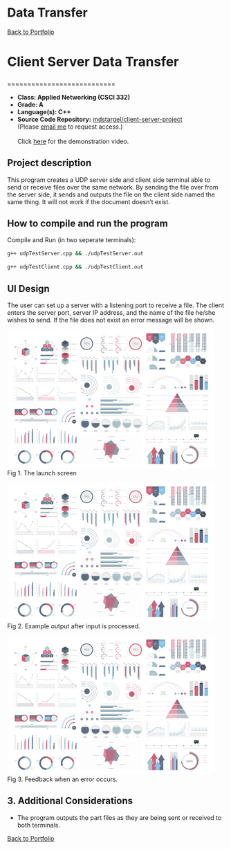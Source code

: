 # Data Transfer

[Back to Portfolio](./)

<h2 style="font-size: 30px">Client Server Data Transfer</h2>
===========================

-   **Class: Applied Networking (CSCI 332)** 
-   **Grade: A** 
-   **Language(s): C++** 
-   **Source Code Repository:** [mdstargel/client-server-project](https://github.com/mdstargel/client-server-project)  
    (Please [email me](mailto:mdstargel@csustudent.net?subject=GitHub%20Access%20-%20Client%20Server%20Project) to request access.)
\
\
    Click [here](https://youtu.be/xZHdO_LU_BY/) for the demonstration video.


## Project description

This program creates a UDP server side and client side terminal able to send or receive files over the same network. By sending the file over from the server side, it sends and outputs the file on the client side named the same thing. It will not work if the document doesn’t exist.

## How to compile and run the program

Compile and Run (in two seperate terminals):
```bash
g++ udpTestServer.cpp && ./udpTestServer.out
```

```bash
g++ udpTestClient.cpp && ./udpTestClient.out
```

## UI Design

The user can set up a server with a listening port to receive a file. The client enters the server port, server IP address, and the name of the file he/she wishes to send. If the file does not exist an error message will be shown.

![screenshot](images/dummy_thumbnail.jpg)  
Fig 1. The launch screen

![screenshot](images/dummy_thumbnail.jpg)  
Fig 2. Example output after input is processed.

![screenshot](images/dummy_thumbnail.jpg)  
Fig 3. Feedback when an error occurs.

## 3. Additional Considerations

- The program outputs the part files as they are being sent or received to both terminals.

[Back to Portfolio](./)

